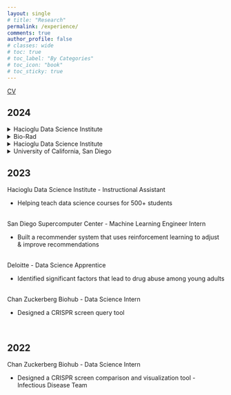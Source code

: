 ```yaml
---
layout: single
# title: "Research"
permalink: /experience/
comments: true
author_profile: false
# classes: wide
# toc: true
# toc_label: "By Categories"
# toc_icon: "book"
# toc_sticky: true
---
```

<a href="../assets/pdfs/CV.pdf">CV</a>
<!-- <a href="https://natdosan.github.io/2024_Resume.pdf">Resume</a> -->

<div class="section">
  <h2>2024</h2>

  <details>
  <summary class="title">Hacioglu Data Science Institute</summary>
    <div class="position">
      <ul class="experience">
          <li>Helping teach data science courses for 500+ students</li>
      </ul>
      <br>
    </div>
  </details>

  <details>
  <summary class="title">Bio-Rad</summary>
   <div class="position">
    <ul class="experience">
        <li>Built a pipeline and database for R&D</li>
    </ul>
    <br>
  </div>
  </details>

  <details>
  <summary class="title">Hacioglu Data Science Institute</summary>
  <div class="position">
    <ul class="experience">
        <li>Making LLM's more robust for specific Geospatial use cases</li>
    </ul>
    <br>
  </div>
  </details>

  <details>
  <summary class="title">University of California, San Diego</summary>
  <div class="position">
    <ul class="experience">
        <li>Helping teach data science courses for 700+ students</li>
    </ul>
  </div>
  </details>
</div>


<div class="section">
  <h2>2023</h2>
  
  <div class="position">
    <div class="title">Hacioglu Data Science Institute - Instructional Assistant</div>
    <ul class="experience">
        <li>Helping teach data science courses for 500+ students</li>
    </ul>
    <br>
  </div>
  
  <div class="position">
    <div class="title">San Diego Supercomputer Center - Machine Learning Engineer Intern</div>
    <ul class="experience">
        <li>Built a recommender system that uses reinforcement learning to adjust & improve recommendations</li>
    </ul>
    <br>
  </div>

  <div class="position">
    <div class="title">Deloitte - Data Science Apprentice</div>
    <ul class="experience">
        <li>Identified significant factors that lead to drug abuse among young adults</li>
    </ul>
    <br>
  </div>

  <div class="position">
    <div class="title">Chan Zuckerberg Biohub - Data Science Intern</div>
    <ul class="experience">
        <li>Designed a CRISPR screen query tool</li>
    </ul>
    <br>
  </div>
</div>

<div class="section">
  <h2>2022</h2>
  <div class="position">
    <div class="title">Chan Zuckerberg Biohub - Data Science Intern</div>
    <ul class="experience">
        <li>Designed a CRISPR screen comparison and visualization tool - Infectious Disease Team</li>
    </ul>
    <br>
  </div>
</div>
